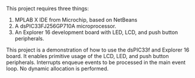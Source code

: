 This project requires three things:

1. MPLAB X IDE from Microchip, based on NetBeans
2. A dsPIC33FJ256GP710A microprocessor.
3. An Explorer 16 development board with LED, LCD, and
   push button peripherals.

This project is a demonstration of how to use the dsPIC33f and
Explorer 16 board. It enables primitive usage of the LCD, LED, and push button
peripherals. Interrupts enqueue events to be processed in the main event loop.
No dynamic allocation is performed.
